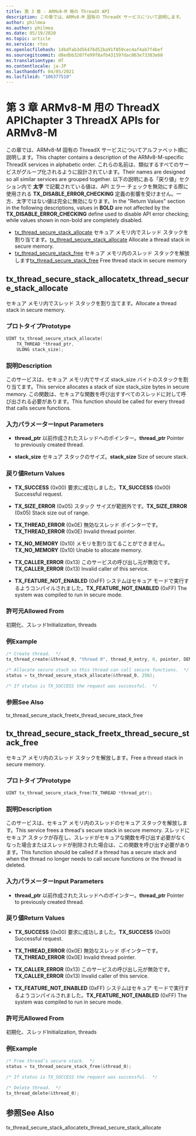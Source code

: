 ```yaml
---
title: 第 3 章 - ARMv8-M 用の ThreadX API
description: この章では、ARMv8-M 固有の ThreadX サービスについて説明します。
author: philmea
ms.author: philmea
ms.date: 05/19/2020
ms.topic: article
ms.service: rtos
ms.openlocfilehash: 14bdfab3d56476d52ba91f859cec4af4ab7f4bef
ms.sourcegitcommit: d8edbb3207fe99f8afb431597dac063e73383e68
ms.translationtype: HT
ms.contentlocale: ja-JP
ms.lasthandoff: 04/05/2021
ms.locfileid: "106377510"
---
```

# <a name="chapter-3--threadx-apis-for-armv8-m"></a><span data-ttu-id="a072a-103">第 3 章  ARMv8-M 用の ThreadX API</span><span class="sxs-lookup"><span data-stu-id="a072a-103">Chapter 3  ThreadX APIs for ARMv8-M</span></span>

<span data-ttu-id="a072a-104">この章では、ARMv8-M 固有の ThreadX サービスについてアルファベット順に説明します。</span><span class="sxs-lookup"><span data-stu-id="a072a-104">This chapter contains a description of the ARMv8-M-specific ThreadX services in alphabetic order.</span></span> <span data-ttu-id="a072a-105">これらの名前は、類似するすべてのサービスがグループ化されるように設計されています。</span><span class="sxs-lookup"><span data-stu-id="a072a-105">Their names are designed so all similar services are grouped together.</span></span> <span data-ttu-id="a072a-106">以下の説明にある「戻り値」セクション内で **太字** で記載されている値は、API エラー チェックを無効にする際に使用される **TX_DISABLE_ERROR_CHECKING** 定義の影響を受けません。一方、太字ではない値は完全に無効になります。</span><span class="sxs-lookup"><span data-stu-id="a072a-106">In the "Return Values" section in the following descriptions, values in **BOLD** are not affected by the **TX_DISABLE_ERROR_CHECKING** define used to disable API error checking; while values shown in non-bold are completely disabled.</span></span>

- <span data-ttu-id="a072a-107">[tx_thread_secure_stack_allocate](#tx_thread_secure_stack_allocate) セキュア メモリ内でスレッド スタックを割り当てます。</span><span class="sxs-lookup"><span data-stu-id="a072a-107">[tx_thread_secure_stack_allocate](#tx_thread_secure_stack_allocate) Allocate a thread stack in secure memory.</span></span>
- <span data-ttu-id="a072a-108">[tx_thread_secure_stack_free](#tx_thread_secure_stack_free) セキュア メモリ内のスレッド スタックを解放します</span><span class="sxs-lookup"><span data-stu-id="a072a-108">[tx_thread_secure_stack_free](#tx_thread_secure_stack_free) Free thread stack in secure memory</span></span>

## <a name="tx_thread_secure_stack_allocate"></a><span data-ttu-id="a072a-109">tx_thread_secure_stack_allocate</span><span class="sxs-lookup"><span data-stu-id="a072a-109">tx_thread_secure_stack_allocate</span></span>

<span data-ttu-id="a072a-110">セキュア メモリ内でスレッド スタックを割り当てます。</span><span class="sxs-lookup"><span data-stu-id="a072a-110">Allocate a thread stack in secure memory.</span></span>

### <a name="prototype"></a><span data-ttu-id="a072a-111">プロトタイプ</span><span class="sxs-lookup"><span data-stu-id="a072a-111">Prototype</span></span>

```c
UINT tx_thread_secure_stack_allocate(
    TX_THREAD *thread_ptr, 
    ULONG stack_size);
```

### <a name="description"></a><span data-ttu-id="a072a-112">説明</span><span class="sxs-lookup"><span data-stu-id="a072a-112">Description</span></span>

<span data-ttu-id="a072a-113">このサービスは、セキュア メモリ内でサイズ stack_size バイトのスタックを割り当てます。</span><span class="sxs-lookup"><span data-stu-id="a072a-113">This service allocates a stack of size stack_size bytes in secure memory.</span></span> <span data-ttu-id="a072a-114">この関数は、セキュアな関数を呼び出すすべてのスレッドに対して呼び出される必要があります。</span><span class="sxs-lookup"><span data-stu-id="a072a-114">This function should be called for every thread that calls secure functions.</span></span>

### <a name="input-parameters"></a><span data-ttu-id="a072a-115">入力パラメーター</span><span class="sxs-lookup"><span data-stu-id="a072a-115">Input Parameters</span></span>

- <span data-ttu-id="a072a-116">**thread_ptr** 以前作成されたスレッドへのポインター。</span><span class="sxs-lookup"><span data-stu-id="a072a-116">**thread_ptr** Pointer to previously created thread.</span></span>

- <span data-ttu-id="a072a-117">**stack_size** セキュア スタックのサイズ。</span><span class="sxs-lookup"><span data-stu-id="a072a-117">**stack_size** Size of secure stack.</span></span>

### <a name="return-values"></a><span data-ttu-id="a072a-118">戻り値</span><span class="sxs-lookup"><span data-stu-id="a072a-118">Return Values</span></span>

- <span data-ttu-id="a072a-119">**TX_SUCCESS** (0x00) 要求に成功しました。</span><span class="sxs-lookup"><span data-stu-id="a072a-119">**TX_SUCCESS** (0x00) Successful request.</span></span>

- <span data-ttu-id="a072a-120">**TX_SIZE_ERROR** (0x05) スタック サイズが範囲外です。</span><span class="sxs-lookup"><span data-stu-id="a072a-120">**TX_SIZE_ERROR** (0x05) Stack size out of range.</span></span>

- <span data-ttu-id="a072a-121">**TX_THREAD_ERROR** (0x0E) 無効なスレッド ポインターです。</span><span class="sxs-lookup"><span data-stu-id="a072a-121">**TX_THREAD_ERROR** (0x0E) Invalid thread pointer.</span></span>

- <span data-ttu-id="a072a-122">**TX_NO_MEMORY** (0x10) メモリを割り当てることができません。</span><span class="sxs-lookup"><span data-stu-id="a072a-122">**TX_NO_MEMORY** (0x10) Unable to allocate memory.</span></span>

- <span data-ttu-id="a072a-123">**TX_CALLER_ERROR** (0x13) このサービスの呼び出し元が無効です。</span><span class="sxs-lookup"><span data-stu-id="a072a-123">**TX_CALLER_ERROR** (0x13) Invalid caller of this service.</span></span>

- <span data-ttu-id="a072a-124">**TX_FEATURE_NOT_ENABLED** (0xFF) システムはセキュア モードで実行するようコンパイルされました。</span><span class="sxs-lookup"><span data-stu-id="a072a-124">**TX_FEATURE_NOT_ENABLED** (0xFF) The system was compiled to run in secure mode.</span></span>

### <a name="allowed-from"></a><span data-ttu-id="a072a-125">許可元</span><span class="sxs-lookup"><span data-stu-id="a072a-125">Allowed From</span></span>

<span data-ttu-id="a072a-126">初期化、スレッド</span><span class="sxs-lookup"><span data-stu-id="a072a-126">Initialization, threads</span></span>

### <a name="example"></a><span data-ttu-id="a072a-127">例</span><span class="sxs-lookup"><span data-stu-id="a072a-127">Example</span></span>

```c
/* Create thread.  */
tx_thread_create(&thread_0, "thread 0", thread_0_entry, 0, pointer, DEMO_STACK_SIZE, 1, 1, TX_NO_TIME_SLICE, TX_AUTO_START);

/* Allocate secure stack so this thread can call secure functions.  */
status = tx_thread_secure_stack_allocate(&thread_0, 256);

/* If status is TX_SUCCESS the request was successful.  */
```

### <a name="see-also"></a><span data-ttu-id="a072a-128">参照</span><span class="sxs-lookup"><span data-stu-id="a072a-128">See Also</span></span>

<span data-ttu-id="a072a-129">tx_thread_secure_stack_free</span><span class="sxs-lookup"><span data-stu-id="a072a-129">tx_thread_secure_stack_free</span></span>

##  <a name="tx_thread_secure_stack_free"></a><span data-ttu-id="a072a-130">tx_thread_secure_stack_free</span><span class="sxs-lookup"><span data-stu-id="a072a-130">tx_thread_secure_stack_free</span></span>

<span data-ttu-id="a072a-131">セキュア メモリ内のスレッド スタックを解放します。</span><span class="sxs-lookup"><span data-stu-id="a072a-131">Free a thread stack in secure memory.</span></span> 

### <a name="prototype"></a><span data-ttu-id="a072a-132">プロトタイプ</span><span class="sxs-lookup"><span data-stu-id="a072a-132">Prototype</span></span>

```c
UINT tx_thread_secure_stack_free(TX_THREAD *thread_ptr);
```

### <a name="description"></a><span data-ttu-id="a072a-133">説明</span><span class="sxs-lookup"><span data-stu-id="a072a-133">Description</span></span>

<span data-ttu-id="a072a-134">このサービスは、セキュア メモリ内のスレッドのセキュア スタックを解放します。</span><span class="sxs-lookup"><span data-stu-id="a072a-134">This service frees a thread's secure stack in secure memory.</span></span> <span data-ttu-id="a072a-135">スレッドにセキュア スタックが存在し、スレッドがセキュアな関数を呼び出す必要がなくなった場合またはスレッドが削除された場合は、この関数を呼び出す必要があります。</span><span class="sxs-lookup"><span data-stu-id="a072a-135">This function should be called if a thread has a secure stack and when the thread no longer needs to call secure functions or the thread is deleted.</span></span>

### <a name="input-parameters"></a><span data-ttu-id="a072a-136">入力パラメーター</span><span class="sxs-lookup"><span data-stu-id="a072a-136">Input Parameters</span></span>

- <span data-ttu-id="a072a-137">**thread_ptr** 以前作成されたスレッドへのポインター。</span><span class="sxs-lookup"><span data-stu-id="a072a-137">**thread_ptr** Pointer to previously created thread.</span></span>

### <a name="return-values"></a><span data-ttu-id="a072a-138">戻り値</span><span class="sxs-lookup"><span data-stu-id="a072a-138">Return Values</span></span>

- <span data-ttu-id="a072a-139">**TX_SUCCESS** (0x00) 要求に成功しました。</span><span class="sxs-lookup"><span data-stu-id="a072a-139">**TX_SUCCESS** (0x00) Successful request.</span></span>

- <span data-ttu-id="a072a-140">**TX_THREAD_ERROR** (0x0E) 無効なスレッド ポインターです。</span><span class="sxs-lookup"><span data-stu-id="a072a-140">**TX_THREAD_ERROR** (0x0E) Invalid thread pointer.</span></span>

- <span data-ttu-id="a072a-141">**TX_CALLER_ERROR** (0x13) このサービスの呼び出し元が無効です。</span><span class="sxs-lookup"><span data-stu-id="a072a-141">**TX_CALLER_ERROR** (0x13) Invalid caller of this service.</span></span>

- <span data-ttu-id="a072a-142">**TX_FEATURE_NOT_ENABLED** (0xFF) システムはセキュア モードで実行するようコンパイルされました。</span><span class="sxs-lookup"><span data-stu-id="a072a-142">**TX_FEATURE_NOT_ENABLED** (0xFF) The system was compiled to run in secure mode.</span></span>

### <a name="allowed-from"></a><span data-ttu-id="a072a-143">許可元</span><span class="sxs-lookup"><span data-stu-id="a072a-143">Allowed From</span></span>

<span data-ttu-id="a072a-144">初期化、スレッド</span><span class="sxs-lookup"><span data-stu-id="a072a-144">Initialization, threads</span></span>

### <a name="example"></a><span data-ttu-id="a072a-145">例</span><span class="sxs-lookup"><span data-stu-id="a072a-145">Example</span></span>

```c
/* Free thread’s secure stack.  */
status = tx_thread_secure_stack_free(&thread_0);

/* If status is TX_SUCCESS the request was successful.  */

/* Delete thread.  */
tx_thread_delete(&thread_0);
```

## <a name="see-also"></a><span data-ttu-id="a072a-146">参照</span><span class="sxs-lookup"><span data-stu-id="a072a-146">See Also</span></span>

<span data-ttu-id="a072a-147">tx_thread_secure_stack_allocate</span><span class="sxs-lookup"><span data-stu-id="a072a-147">tx_thread_secure_stack_allocate</span></span>
